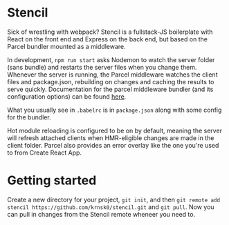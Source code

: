 # Stencil

Sick of wrestling with webpack? Stencil is a fullstack-JS boilerplate with React on the front end and Express on the back end, but based on the Parcel bundler mounted as a middleware.

In development, `npm run start` asks Nodemon to watch the server folder (sans bundle) and restarts the server files when you change them. Whenever the server is running, the Parcel middleware watches the client files and package.json, rebuilding on changes and caching the results to serve quickly. Documentation for the parcel middleware bundler (and its configuration options) can be found [here](https://parceljs.org/api.html).

What you usually see in `.babelrc` is in `package.json` along with some config for the bundler.

Hot module reloading is configured to be on by default, meaning the server will refresh attached clients when HMR-eligible changes are made in the client folder. Parcel also provides an error overlay like the one you're used to from Create React App.

# Getting started

Create a new directory for your project, `git init`, and then `git remote add stencil https://github.com/krnsk0/stencil.git` and `git pull`. Now you can pull in changes from the Stencil remote wheneer you need to. 
